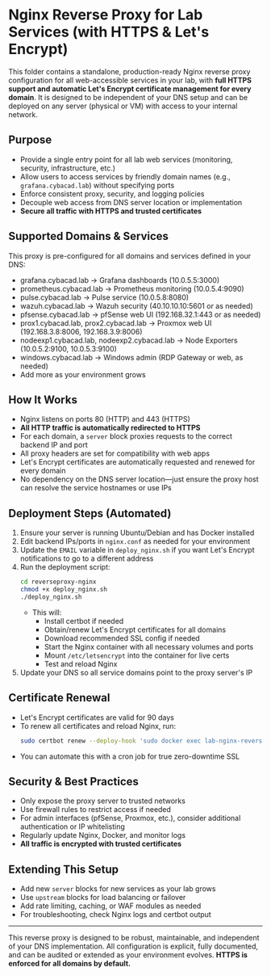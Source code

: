 
# Nginx Reverse Proxy for Lab Services (with HTTPS & Let's Encrypt)

This folder contains a standalone, production-ready Nginx reverse proxy configuration for all web-accessible services in your lab, with **full HTTPS support and automatic Let's Encrypt certificate management for every domain**. It is designed to be independent of your DNS setup and can be deployed on any server (physical or VM) with access to your internal network.

## Purpose
- Provide a single entry point for all lab web services (monitoring, security, infrastructure, etc.)
- Allow users to access services by friendly domain names (e.g., `grafana.cybacad.lab`) without specifying ports
- Enforce consistent proxy, security, and logging policies
- Decouple web access from DNS server location or implementation
- **Secure all traffic with HTTPS and trusted certificates**

## Supported Domains & Services
This proxy is pre-configured for all domains and services defined in your DNS:
- grafana.cybacad.lab → Grafana dashboards (10.0.5.5:3000)
- prometheus.cybacad.lab → Prometheus monitoring (10.0.5.4:9090)
- pulse.cybacad.lab → Pulse service (10.0.5.8:8080)
- wazuh.cybacad.lab → Wazuh security (40.10.10.10:5601 or as needed)
- pfsense.cybacad.lab → pfSense web UI (192.168.32.1:443 or as needed)
- prox1.cybacad.lab, prox2.cybacad.lab → Proxmox web UI (192.168.3.8:8006, 192.168.3.9:8006)
- nodeexp1.cybacad.lab, nodeexp2.cybacad.lab → Node Exporters (10.0.5.2:9100, 10.0.5.3:9100)
- windows.cybacad.lab → Windows admin (RDP Gateway or web, as needed)
- Add more as your environment grows

## How It Works
- Nginx listens on ports 80 (HTTP) and 443 (HTTPS)
- **All HTTP traffic is automatically redirected to HTTPS**
- For each domain, a `server` block proxies requests to the correct backend IP and port
- All proxy headers are set for compatibility with web apps
- Let's Encrypt certificates are automatically requested and renewed for every domain
- No dependency on the DNS server location—just ensure the proxy host can resolve the service hostnames or use IPs

## Deployment Steps (Automated)
1. Ensure your server is running Ubuntu/Debian and has Docker installed
2. Edit backend IPs/ports in `nginx.conf` as needed for your environment
3. Update the `EMAIL` variable in `deploy_nginx.sh` if you want Let's Encrypt notifications to go to a different address
4. Run the deployment script:
	 ```bash
	 cd reverseproxy-nginx
	 chmod +x deploy_nginx.sh
	 ./deploy_nginx.sh
	 ```
	 - This will:
		 - Install certbot if needed
		 - Obtain/renew Let's Encrypt certificates for all domains
		 - Download recommended SSL config if needed
		 - Start the Nginx container with all necessary volumes and ports
		 - Mount `/etc/letsencrypt` into the container for live certs
		 - Test and reload Nginx
5. Update your DNS so all service domains point to the proxy server's IP

## Certificate Renewal
- Let's Encrypt certificates are valid for 90 days
- To renew all certificates and reload Nginx, run:
	```bash
	sudo certbot renew --deploy-hook 'sudo docker exec lab-nginx-reverseproxy nginx -s reload'
	```
- You can automate this with a cron job for true zero-downtime SSL

## Security & Best Practices
- Only expose the proxy server to trusted networks
- Use firewall rules to restrict access if needed
- For admin interfaces (pfSense, Proxmox, etc.), consider additional authentication or IP whitelisting
- Regularly update Nginx, Docker, and monitor logs
- **All traffic is encrypted with trusted certificates**

## Extending This Setup
- Add new `server` blocks for new services as your lab grows
- Use `upstream` blocks for load balancing or failover
- Add rate limiting, caching, or WAF modules as needed
- For troubleshooting, check Nginx logs and certbot output

---

This reverse proxy is designed to be robust, maintainable, and independent of your DNS implementation. All configuration is explicit, fully documented, and can be audited or extended as your environment evolves. **HTTPS is enforced for all domains by default.**
